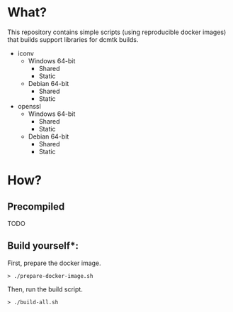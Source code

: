 # What?

This repository contains simple scripts (using reproducible docker images) that builds support libraries for dcmtk builds.

* iconv
  * Windows 64-bit
    * Shared
    * Static
  * Debian 64-bit
    * Shared
    * Static
* openssl
  * Windows 64-bit
    * Shared
    * Static
  * Debian 64-bit
    * Shared
    * Static
    
# How?

## Precompiled

TODO

## Build yourself*: 

First, prepare the docker image.

```
> ./prepare-docker-image.sh
```

Then, run the build script.

```
> ./build-all.sh
```
